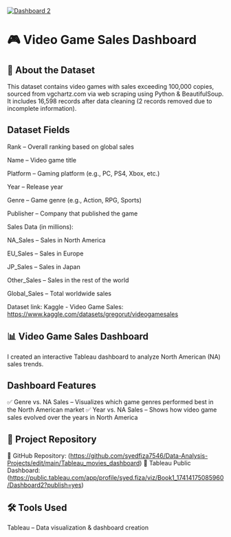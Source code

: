 <div class='tableauPlaceholder' id='viz1741417756564' style='position: relative'><noscript><a href='#'><img alt='Dashboard 2 ' src='https:&#47;&#47;public.tableau.com&#47;static&#47;images&#47;Bo&#47;Book1_17414175085960&#47;Dashboard2&#47;1_rss.png' style='border: none' /></a></noscript><object class='tableauViz'  style='display:none;'><param name='host_url' value='https%3A%2F%2Fpublic.tableau.com%2F' /> <param name='embed_code_version' value='3' /> <param name='site_root' value='' /><param name='name' value='Book1_17414175085960&#47;Dashboard2' /><param name='tabs' value='no' /><param name='toolbar' value='yes' /><param name='static_image' value='https:&#47;&#47;public.tableau.com&#47;static&#47;images&#47;Bo&#47;Book1_17414175085960&#47;Dashboard2&#47;1.png' /> <param name='animate_transition' value='yes' /><param name='display_static_image' value='yes' /><param name='display_spinner' value='yes' /><param name='display_overlay' value='yes' /><param name='display_count' value='yes' /><param name='language' value='en-US' /><param name='filter' value='publish=yes' /></object></div>                


# 🎮 Video Game Sales Dashboard


## 📌 About the Dataset
This dataset contains video games with sales exceeding 100,000 copies, sourced from vgchartz.com via web scraping using Python & BeautifulSoup. It includes 16,598 records after data cleaning (2 records removed due to incomplete information).

## Dataset Fields
Rank – Overall ranking based on global sales

Name – Video game title

Platform – Gaming platform (e.g., PC, PS4, Xbox, etc.)

Year – Release year

Genre – Game genre (e.g., Action, RPG, Sports)

Publisher – Company that published the game

Sales Data (in millions):

NA_Sales – Sales in North America

EU_Sales – Sales in Europe

JP_Sales – Sales in Japan

Other_Sales – Sales in the rest of the world

Global_Sales – Total worldwide sales

Dataset link: Kaggle - Video Game Sales: https://www.kaggle.com/datasets/gregorut/videogamesales

## 📊 Video Game Sales Dashboard
I created an interactive Tableau dashboard to analyze North American (NA) sales trends.

## Dashboard Features
✅ Genre vs. NA Sales – Visualizes which game genres performed best in the North American market
✅ Year vs. NA Sales – Shows how video game sales evolved over the years in North America

## 🚀 Project Repository
🔗 GitHub Repository: (https://github.com/syedfiza7546/Data-Analysis-Projects/edit/main/Tableau_movies_dashboard)
🔗 Tableau Public Dashboard: (https://public.tableau.com/app/profile/syed.fiza/viz/Book1_17414175085960/Dashboard2?publish=yes)

## 🛠️ Tools Used
Tableau – Data visualization & dashboard creation

